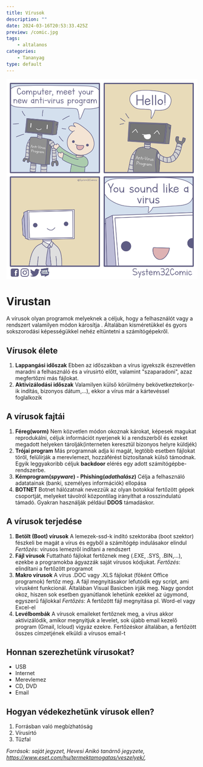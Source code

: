 ```yaml
---
title: Vírusok
description: ""
date: 2024-03-16T20:53:33.425Z
preview: /comic.jpg
tags:
    - altalanos
categories:
    - Tananyag
type: default
---
```


![comic](/assets/comic.jpg)

# Virustan

A vírusok olyan programok melyeknek a céljuk, hogy a felhasználót vagy a rendszert valamilyen módon károsítja . Általában kisméretükkel és gyors sokszorodási képességükkel nehéz eltüntetni a számítógépekről.
    
## **Vírusok élete**
1. **Lappangási időszak**
    Ebben az időszakban a vírus igyekszik észrevétlen maradni a felhasználó és a vírusirtó előtt, valamint "szaparadoni", azaz megfertőzni más fájlokat.
2. **Aktivizálodási időszak**
   Valamilyen külső körülmény bekövetkeztekor(x-ik indítás, bizonyos dátum,...), ekkor a vírus már a kártevéssel foglalkozik
## A **vírusok fajtái**

 1. **Féreg(worm)**
    Nem közvetlen módon okoznak károkat, képesek magukat reprodukálni, céljuk információt nyerjenek ki a rendszerből és ezeket megadott helyeken tárolják(interneten keresztül bizonyos helyre küldjék)
 2. **Trójai program**
    Más programnak adja ki magát, legtöbb esetben fájlokat töröl, felülírják a merevlemezt, hozzáférést biztosítanak külső támodnak. Egyik leggyakoribb céljuk **backdoor** elérés egy adott számítógépbe-rendszerbe.
 3. **Kémprogram(*spyware*) - Phishing(*adathalász*)**
    Célja a felhasználó adatatainak (banki, személyes információk) ellopása
 4. **BOTNET**
    Botnet hálózatnak nevezzük az olyan botokkal fertőzött gépek csoportját, melyeket távolról központilag irányíthat a rosszindulatú támadó. Gyakran használják például **DDOS** támadáskor.

## A vírusok terjedése
1. **Betölt (Boot) vírusok**
   A lemezek-ssd-k indító szektorába (boot szektor) fészkeli be magát a vírus és egyből a számítógép indulásakor elindul
   *Fertőzés*: vírusos lemezről indítani a rendszert
2. **Fájl vírusok**
   Futtatható fájlokat fertőznek meg (.EXE, .SYS, .BIN,...), ezekbe a programokba ágyazzák saját vírusos kódjukat.
   *Fertőzés*: elindítani a fertőzött programot
3. **Makro vírusok**
   A vírus .DOC vagy .XLS fájlokat (főként Office programok) fertőz meg. A fájl megnyitásakor lefutódik egy script, ami vírusként funkcionál. Általában Visual Basicben írják meg. Nagy gondot okoz, hiszen sok esetben gyanútlanok lehetünk ezekkel az úgymond, egyszerű fájlokkal
   *Fertőzés*: A fertőzött fájl megnyitása pl. Word-el vagy Excel-el 
4. **Levélbombák**
   A vírusok emaileket fertőznek meg, a vírus akkor aktivizálódik, amikor megnyitjuk a levelet, sok újabb email kezelő program (Gmail, Icloud) vigyáz ezekre. Fertőzéskor általában, a fertőzött összes címzetjének elküldi a vírusos email-t

## Honnan szerezhetünk vírusokat?
- USB
- Internet
- Merevlemez
- CD, DVD
- Email

## Hogyan védekezhetünk vírusok ellen?
1. Forrásban való megbízhatóság
2. Vírusírtó
3. Tűzfal
   

*Források: saját jegyzet, Hevesi Anikó tanárnő jegyzete, https://www.eset.com/hu/termektamogatas/veszelyek/,* 